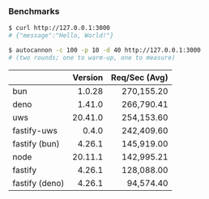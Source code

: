 ### Benchmarks

```sh
$ curl http://127.0.0.1:3000
# {"message":"Hello, World!"}

$ autocannon -c 100 -p 10 -d 40 http://127.0.0.1:3000
# (two rounds; one to warm-up, one to measure)
```

|                | Version | Req/Sec (Avg) |
| :------------- | ------: | ------------: |
| bun            |  1.0.28 |    270,155.20 |
| deno           |  1.41.0 |    266,790.41 |
| uws            | 20.41.0 |    254,153.60 |
| fastify-uws    |   0.4.0 |    242,409.60 |
| fastify (bun)  |  4.26.1 |    145,919.00 |
| node           | 20.11.1 |    142,995.21 |
| fastify        |  4.26.1 |    128,088.00 |
| fastify (deno) |  4.26.1 |     94,574.40 |
